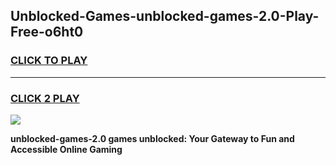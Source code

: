 
## Unblocked-Games-unblocked-games-2.0-Play-Free-o6ht0
<h3>
<a href="https://premium76.site?title=unblocked-games-2.0&ref=22A">CLICK TO PLAY</a></h3>
<hr>

<h3>
<a href="https://premium76.site?title=unblocked-games-2.0&ref=22A">CLICK 2 PLAY</a>
  
</h3>

<a href="https://premium76.site?title=unblocked-games-2.0&ref=22A"><img src="https://clearcache.store/games.png"></a>


**unblocked-games-2.0 games unblocked: Your Gateway to Fun and Accessible Online Gaming**
